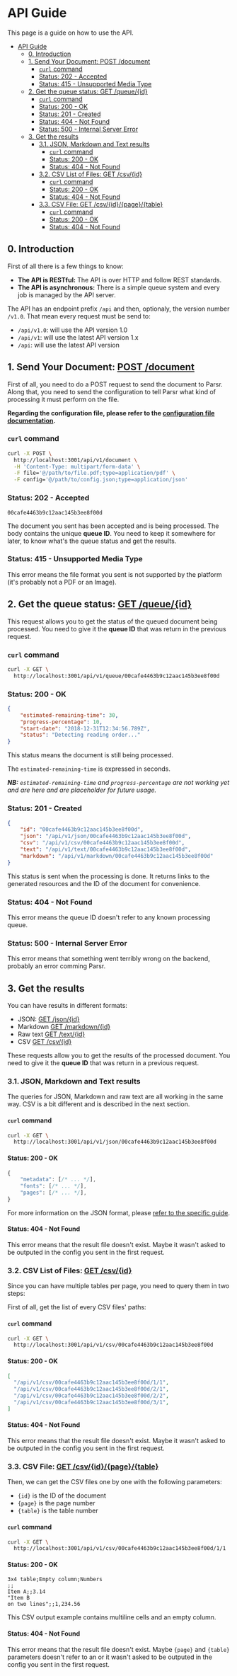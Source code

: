 # API Guide

This page is a guide on how to use the API.

- [API Guide](#API-Guide)
	- [0. Introduction](#0-Introduction)
	- [1. Send Your Document: POST /document](#1-Send-Your-Document-POST-document)
		- [`curl` command](#curl-command)
		- [Status: 202 - Accepted](#Status-202---Accepted)
		- [Status: 415 - Unsupported Media Type](#Status-415---Unsupported-Media-Type)
	- [2. Get the queue status: GET /queue/{id}](#2-Get-the-queue-status-GET-queueid)
		- [`curl` command](#curl-command-1)
		- [Status: 200 - OK](#Status-200---OK)
		- [Status: 201 - Created](#Status-201---Created)
		- [Status: 404 - Not Found](#Status-404---Not-Found)
		- [Status: 500 - Internal Server Error](#Status-500---Internal-Server-Error)
	- [3. Get the results](#3-Get-the-results)
		- [3.1. JSON, Markdown and Text results](#31-JSON-Markdown-and-Text-results)
			- [`curl` command](#curl-command-2)
			- [Status: 200 - OK](#Status-200---OK-1)
			- [Status: 404 - Not Found](#Status-404---Not-Found-1)
		- [3.2. CSV List of Files: GET /csv/{id}](#32-CSV-List-of-Files-GET-csvid)
			- [`curl` command](#curl-command-3)
			- [Status: 200 - OK](#Status-200---OK-2)
			- [Status: 404 - Not Found](#Status-404---Not-Found-2)
		- [3.3. CSV File: GET /csv/{id}/{page}/{table}](#33-CSV-File-GET-csvidpagetable)
			- [`curl` command](#curl-command-4)
			- [Status: 200 - OK](#Status-200---OK-3)
			- [Status: 404 - Not Found](#Status-404---Not-Found-3)

## 0. Introduction

First of all there is a few things to know:

- **The API is RESTful:** The API is over HTTP and follow REST standards.
- **The API is asynchronous:** There is a simple queue system and every job is managed by the API server.

The API has an endpoint prefix `/api` and then, optionaly, the version number `/v1.0`. That mean every request must be send to:

- `/api/v1.0`: will use the API version 1.0
- `/api/v1`: will use the latest API version 1.x
- `/api`: will use the latest API version

## 1. Send Your Document: [POST /document](https://axatechlab.github.io/Parsr/docs/api.html#api-Input-postDocument)

First of all, you need to do a POST request to send the document to Parsr. Along that, you need to send the configuration to tell Parsr what kind of processing it must perform on the file.

**Regarding the configuration file, please refer to the [configuration file documentation](configuration-file.md).**

### `curl` command

```sh
curl -X POST \
  http://localhost:3001/api/v1/document \
  -H 'Content-Type: multipart/form-data' \
  -F file='@/path/to/file.pdf;type=application/pdf' \
  -F config='@/path/to/config.json;type=application/json'
```

### Status: 202 - Accepted

```
00cafe4463b9c12aac145b3ee8f00d
```

The document you sent has been accepted and is being processed. The body contains the unique **queue ID**. You need to keep it somewhere for later, to know what's the queue status and get the results.

### Status: 415 - Unsupported Media Type

This error means the file format you sent is not supported by the platform (it's probably not a PDF or an Image).

## 2. Get the queue status: [GET /queue/{id}](https://axatechlab.github.io/Parsr/docs/api.html#api-Processing-getQueueStatus)

This request allows you to get the status of the queued document being processed. You need to give it the **queue ID** that was return in the previous request.

### `curl` command

```sh
curl -X GET \
  http://localhost:3001/api/v1/queue/00cafe4463b9c12aac145b3ee8f00d
```

### Status: 200 - OK

```json
{
    "estimated-remaining-time": 30,
    "progress-percentage": 10,
    "start-date": "2018-12-31T12:34:56.789Z",
    "status": "Detecting reading order..."
}
```

This status means the document is still being processed.

The `estimated-remaining-time` is expressed in seconds.

_**NB:** `estimated-remaining-time` and `progress-percentage` are not working yet and are here and are placeholder for future usage._

### Status: 201 - Created

```json
{
    "id": "00cafe4463b9c12aac145b3ee8f00d",
    "json": "/api/v1/json/00cafe4463b9c12aac145b3ee8f00d",
    "csv": "/api/v1/csv/00cafe4463b9c12aac145b3ee8f00d",
    "text": "/api/v1/text/00cafe4463b9c12aac145b3ee8f00d",
    "markdown": "/api/v1/markdown/00cafe4463b9c12aac145b3ee8f00d"
}
```

This status is sent when the processing is done. It returns links to the generated resources and the ID of the document for convenience.

### Status: 404 - Not Found

This error means the queue ID doesn't refer to any known processing queue.

### Status: 500 - Internal Server Error

This error means that something went terribly wrong on the backend, probably an error comming Parsr.

## 3. Get the results

You can have results in different formats:
- JSON: [GET /json/{id}](https://axatechlab.github.io/Parsr/docs/api.html#api-Output-getJson)
- Markdown [GET /markdown/{id}](https://axatechlab.github.io/Parsr/docs/api.html#api-Output-getMarkdown)
- Raw text [GET /text/{id}](https://axatechlab.github.io/Parsr/docs/api.html#api-Output-getText)
- CSV [GET /csv/{id}](https://axatechlab.github.io/Parsr/docs/api.html#api-Output-getCsvList)

These requests allow you to get the results of the processed document. You need to give it the **queue ID** that was return in a previous request.

### 3.1. JSON, Markdown and Text results

The queries for JSON, Markdown and raw text are all working in the same way. CSV is a bit different and is described in the next section.

#### `curl` command

```sh
curl -X GET \
  http://localhost:3001/api/v1/json/00cafe4463b9c12aac145b3ee8f00d
```

#### Status: 200 - OK

```js
{
	"metadata": [/* ... */],
	"fonts": [/* ... */],
	"pages": [/* ... */],
}
```

For more information on the JSON format, please [refer to the specific guide](json-output.md).

#### Status: 404 - Not Found

This error means that the result file doesn't exist. Maybe it wasn't asked to be outputed in the config you sent in the first request.

### 3.2. CSV List of Files: [GET /csv/{id}](https://axatechlab.github.io/Parsr/docs/api.html#api-Output-getCsvList)

Since you can have multiple tables per page, you need to query them in two steps:

First of all, get the list of every CSV files' paths:

#### `curl` command

```sh
curl -X GET \
  http://localhost:3001/api/v1/csv/00cafe4463b9c12aac145b3ee8f00d
```

#### Status: 200 - OK

```json
[
  "/api/v1/csv/00cafe4463b9c12aac145b3ee8f00d/1/1",
  "/api/v1/csv/00cafe4463b9c12aac145b3ee8f00d/2/1",
  "/api/v1/csv/00cafe4463b9c12aac145b3ee8f00d/2/2",
  "/api/v1/csv/00cafe4463b9c12aac145b3ee8f00d/3/1",
]
```

#### Status: 404 - Not Found

This error means that the result file doesn't exist. Maybe it wasn't asked to be outputed in the config you sent in the first request.

### 3.3. CSV File: [GET /csv/{id}/{page}/{table}](https://axatechlab.github.io/Parsr/docs/api.html#api-Output-getCsv)

Then, we can get the CSV files one by one with the following parameters:

- `{id}` is the ID of the document
- `{page}` is the page number
- `{table}` is the table number

#### `curl` command

```sh
curl -X GET \
  http://localhost:3001/api/v1/csv/00cafe4463b9c12aac145b3ee8f00d/1/1
```

#### Status: 200 - OK

```csv
3x4 table;Empty column;Numbers
;;
Item A;;3.14
"Item B
on two lines";;1,234.56
```

This CSV output example contains multiline cells and an empty column.

#### Status: 404 - Not Found

This error means that the result file doesn't exist. Maybe `{page}` and `{table}` parameters doesn't refer to an or it wasn't asked to be outputed in the config you sent in the first request.
